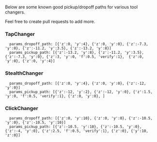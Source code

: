 Below are some known good pickup/dropoff paths for various tool changers.

Feel free to create pull requests to add more.

### TapChanger
```
  params_dropoff_path: [{'z':0, 'y':4}, {'z':0, 'y':0}, {'z':-7.3, 'y':0}, {'z':-11.2, 'y':3.5}, {'z':-13.2, 'y':8}]
  params_pickup_path: [{'z':-13.2, 'y':8}, {'z':-11.2, 'y':3.5}, {'z':-7.3, 'y':0}, {'z':3, 'y':0, 'f':0.5, 'verify':1},  {'z':0, 'y':0}, {'z':0, 'y':4}]
```

### StealthChanger
```
  params_dropoff_path: [{'z':0, 'y':4}, {'z':0, 'y':0}, {'z':-12, 'y':0}]
  params_pickup_path: [{'z':-12, 'y':2}, {'z':-12, 'y':0}, {'z':1.5, 'y':0, 'f':0.5, 'verify':1}, {'z':0, 'y':0}, ]
```

### ClickChanger

```
  params_dropoff_path: [{'z':0, 'y':10}, {'z':0, 'y':0}, {'z':-10.5, 'y':0}, {'z':-10.5, 'y':10}]
  params_pickup_path: [{'z':-10.5, 'y':10}, {'z':-10.5, 'y':0}, {'z':-4, 'y':0}, {'z':2.5, 'f':0.5, 'verify':1}, {'z':0}, {'y':10, 'z':0}]
```
